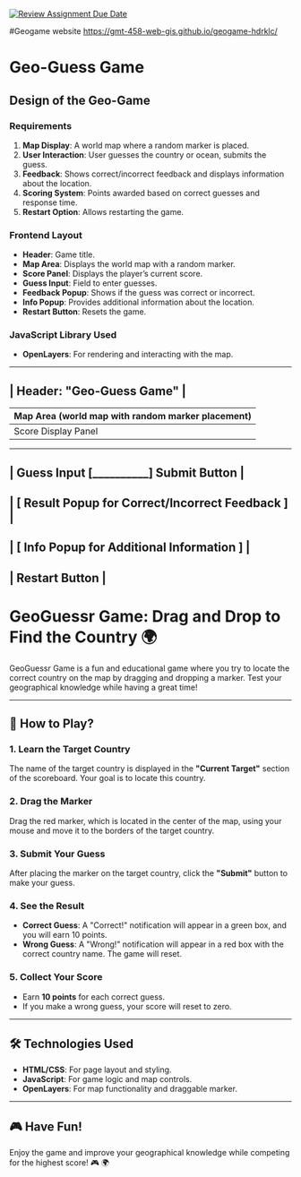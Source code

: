[![Review Assignment Due Date](https://classroom.github.com/assets/deadline-readme-button-22041afd0340ce965d47ae6ef1cefeee28c7c493a6346c4f15d667ab976d596c.svg)](https://classroom.github.com/a/ATV5e7Id)

#Geogame website
https://gmt-458-web-gis.github.io/geogame-hdrklc/
# Geo-Guess Game

## Design of the Geo-Game 

### Requirements
1. **Map Display**: A world map where a random marker is placed.
2. **User Interaction**: User guesses the country or ocean, submits the guess.
3. **Feedback**: Shows correct/incorrect feedback and displays information about the location.
4. **Scoring System**: Points awarded based on correct guesses and response time.
5. **Restart Option**: Allows restarting the game.

### Frontend Layout
- **Header**: Game title.
- **Map Area**: Displays the world map with a random marker.
- **Score Panel**: Displays the player’s current score.
- **Guess Input**: Field to enter guesses.
- **Feedback Popup**: Shows if the guess was correct or incorrect.
- **Info Popup**: Provides additional information about the location.
- **Restart Button**: Resets the game.

### JavaScript Library Used
- **OpenLayers**: For rendering and interacting with the map.

 -------------------------------------------------------
|               Header: "Geo-Guess Game"               |
 -------------------------------------------------------
|   Map Area (world map with random marker placement)  |
|------------------------------------------------------|
|                  Score Display Panel                 |
 -------------------------------------------------------
|  Guess Input [__________]  Submit Button             |
 -------------------------------------------------------
|  [ Result Popup for Correct/Incorrect Feedback ]     |
 -------------------------------------------------------
|  [ Info Popup for Additional Information ]           |
 -------------------------------------------------------
|                  Restart Button                      |
 -------------------------------------------------------


# GeoGuessr Game: Drag and Drop to Find the Country 🌍

GeoGuessr Game is a fun and educational game where you try to locate the correct country on the map by dragging and dropping a marker. Test your geographical knowledge while having a great time!

---

## 📖 How to Play?

### 1. Learn the Target Country
The name of the target country is displayed in the **"Current Target"** section of the scoreboard. Your goal is to locate this country.

### 2. Drag the Marker
Drag the red marker, which is located in the center of the map, using your mouse and move it to the borders of the target country.

### 3. Submit Your Guess
After placing the marker on the target country, click the **"Submit"** button to make your guess.

### 4. See the Result
- **Correct Guess**: A "Correct!" notification will appear in a green box, and you will earn 10 points.
- **Wrong Guess**: A "Wrong!" notification will appear in a red box with the correct country name. The game will reset.

### 5. Collect Your Score
- Earn **10 points** for each correct guess.
- If you make a wrong guess, your score will reset to zero.

---

## 🛠️ Technologies Used

- **HTML/CSS**: For page layout and styling.
- **JavaScript**: For game logic and map controls.
- **OpenLayers**: For map functionality and draggable marker.

---

## 🎮 Have Fun!

Enjoy the game and improve your geographical knowledge while competing for the highest score! 🎮 🌍
